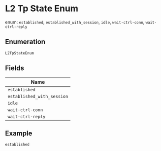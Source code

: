 
# L2 Tp State Enum

enum: `established`, `established_with_session`, `idle`, `wait-ctrl-conn`, `wait-ctrl-reply`

## Enumeration

`L2TpStateEnum`

## Fields

| Name |
|  --- |
| `established` |
| `established_with_session` |
| `idle` |
| `wait-ctrl-conn` |
| `wait-ctrl-reply` |

## Example

```
established
```

